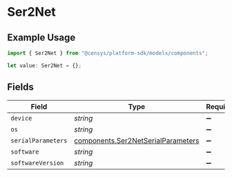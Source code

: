 # Ser2Net

## Example Usage

```typescript
import { Ser2Net } from "@censys/platform-sdk/models/components";

let value: Ser2Net = {};
```

## Fields

| Field                                                                                    | Type                                                                                     | Required                                                                                 | Description                                                                              |
| ---------------------------------------------------------------------------------------- | ---------------------------------------------------------------------------------------- | ---------------------------------------------------------------------------------------- | ---------------------------------------------------------------------------------------- |
| `device`                                                                                 | *string*                                                                                 | :heavy_minus_sign:                                                                       | N/A                                                                                      |
| `os`                                                                                     | *string*                                                                                 | :heavy_minus_sign:                                                                       | N/A                                                                                      |
| `serialParameters`                                                                       | [components.Ser2NetSerialParameters](../../models/components/ser2netserialparameters.md) | :heavy_minus_sign:                                                                       | N/A                                                                                      |
| `software`                                                                               | *string*                                                                                 | :heavy_minus_sign:                                                                       | N/A                                                                                      |
| `softwareVersion`                                                                        | *string*                                                                                 | :heavy_minus_sign:                                                                       | N/A                                                                                      |